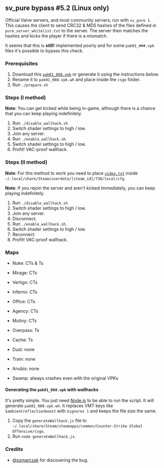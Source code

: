 ## sv\_pure bypass \#5.2 (Linux only)

Official Valve servers, and most community servers, run with `sv_pure 1`. This causes the client to send CRC32 & MD5 hashes of the files defined in `pure_server_whitelist.txt` to the server. The server then matches the hashes and kicks the player if there is a mismatch.

It seems that this is **still!** implemented poorly and for some `pak01_###.vpk` files it's possible to bypass this check.

### Prerequisites

1. Download this [`pak01_008.vpk`](https://drive.google.com/file/d/18keujp9OXI9L5mdv13dssTAhh4t_maJm/view?usp=sharing) or generate it using the instructions below.
2. Rename it to `pak01_008.vpk.wh` and place inside the `csgo` folder.
3. Run `./prepare.sh`

### Steps (I method)

**Note**: You can get kicked while being in-game, although there is a chance that you can keep playing indefinitely.

1. Run `./disable_wallhack.sh`
2. Switch shader settings to high / low.
3. Join any server.
4. Run `./enable_wallhack.sh`.
5. Switch shader settings to high / low.
6. Profit! VAC-proof wallhack.

### Steps (II method)

**Note**: For this method to work you need to place [`video.txt`](video.txt) inside `~/.local/share/Steam/userdata/[steam_id]/730/local/cfg`.

**Note**: If you rejoin the server and aren't kicked immediately, you can keep playing indefinitely.

1. Run `./disable_wallhack.sh`
2. Switch shader settings to high / low.
3. Join any server.
4. Disconnect.
5. Run `./enable_wallhack.sh`.
6. Switch shader settings to high / low.
7. Reconnect.
8. Profit! VAC-proof wallhack.

### Maps

* Nuke: CTs & Ts

* Mirage: CTs
* Vertigo: CTs
* Inferno: CTs
* Office: CTs
* Agency: CTs
* Mutiny: CTs

* Overpass: Ts
* Cache: Ts

* Dust: none
* Train: none
* Anubis: none

* Swamp: always crashes even with the original VPKs

#### Generating the `pak01_008.vpk` with wallhacks

It's pretty simple. You just need [Node.js](https://nodejs.org/en/download/current/) to be able to run the script. It will generate `pak01_008.vpk.wh`. It replaces VMT keys like `$ambientreflectionboost` with `$ignorez 1` and keeps the file size the same.

1. Copy the `generateWallhack.js` file to `~/.local/share/Steam/steamapps/common/Counter-Strike Global Offensive/csgo`.
2. Run `node generateWallhack.js`.

### Credits

* [@szmarczak](https://github.com/szmarczak) for discovering the bug.
